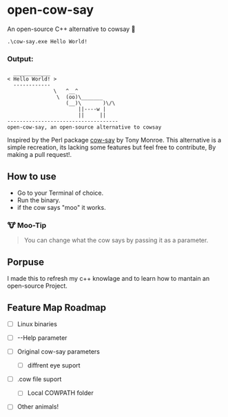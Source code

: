 # open-cow-say
An open-source C++ alternative to cowsay 🐄

`.\cow-say.exe Hello World!`
### Output:
```text
  ____________
< Hello World! >
  ------------
               \   ^__^
                \  (oo)\_______
                   (__)\       )\/\
                       ||----w |
                       ||     ||
------------------------------------
open-cow-say, an open-source alternative to cowsay
```
Inspired by the Perl package [cow-say](https://en.wikipedia.org/wiki/Cowsay) by Tony Monroe.
This alternative is a simple recreation, its lacking some features but feel free to contribute, By making a pull request!.
## How to use
* Go to your Terminal of choice.
* Run the binary.
* if the cow says "moo" it works.
### 🐮 Moo-Tip
> You can change what the cow says by passing it as a parameter.
## Porpuse
I made this to refresh my c++ knowlage and to learn how to mantain an open-source Project.
## Feature Map Roadmap
- [ ] Linux binaries
- [ ] --Help parameter
- [ ] Original cow-say parameters
  - [ ] diffrent eye suport
- [ ] .cow file suport
  - [ ] Local COWPATH folder
- [ ] Other animals! 

